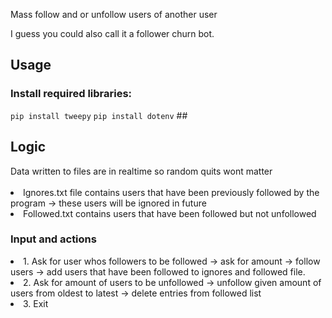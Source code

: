 Mass follow and or unfollow users of another user

I guess you could also call it a follower churn bot.

##
<h2>Usage</h2>

<h3>Install required libraries:</h3>
<code>pip install tweepy</code>
<code>pip install dotenv</code>
##

<h2>Logic</h2>
Data written to files are in realtime so random quits wont matter
<br><br>
<li>Ignores.txt file contains users that have been previously followed by the program -> these users will be ignored in future
<li>Followed.txt contains users that have been followed but not unfollowed
<br>
<h3>Input and actions</h3>
<li>1. Ask for user whos followers to be followed -> ask for amount -> follow users -> add users that have been followed to ignores and followed file.
<li>2. Ask for amount of users to be unfollowed -> unfollow given amount of users from oldest to latest -> delete entries from followed list
<li>3. Exit
